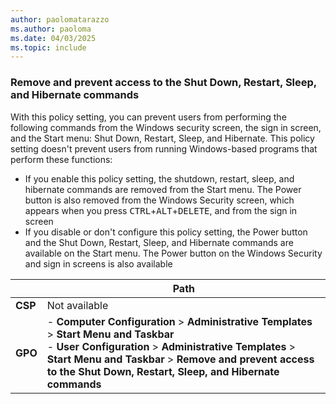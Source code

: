 ```yaml
---
author: paolomatarazzo
ms.author: paoloma
ms.date: 04/03/2025
ms.topic: include
---
```


### Remove and prevent access to the Shut Down, Restart, Sleep, and Hibernate commands

With this policy setting, you can prevent users from performing the following commands from the Windows security screen, the sign in screen, and the Start menu: Shut Down, Restart, Sleep, and Hibernate. This policy setting doesn't prevent users from running Windows-based programs that perform these functions:

- If you enable this policy setting, the shutdown, restart, sleep, and hibernate commands are removed from the Start menu. The Power button is also removed from the Windows Security screen, which appears when you press <kbd>CTRL</kbd>+<kbd>ALT</kbd>+<kbd>DELETE</kbd>, and from the sign in screen
- If you disable or don't configure this policy setting, the Power button and the Shut Down, Restart, Sleep, and Hibernate commands are available on the Start menu. The Power button on the Windows Security and sign in screens is also available

|  | Path |
|--|--|
| **CSP** | Not available |
| **GPO** | - **Computer Configuration** > **Administrative Templates** > **Start Menu and Taskbar**<br> - **User Configuration** > **Administrative Templates** > **Start Menu and Taskbar** > **Remove and prevent access to the Shut Down, Restart, Sleep, and Hibernate commands** |
